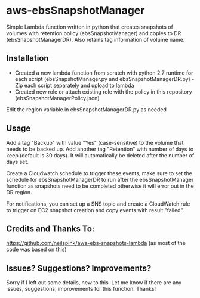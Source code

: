 # aws-ebsSnapshotManager
Simple Lambda function written in python that creates snapshots of volumes with retention policy (ebsSnapshotManager) and copies to DR (ebsSnapshotManagerDR). Also retains tag information of volume name.

## Installation
- Created a new lambda function from scratch with python 2.7 runtime for each script (ebsSnapshotManager.py and ebsSnapshotManagerDR.py)  - Zip each script separately and upload to lambda
- Created new role or attach existing role with the policy in this repository (ebsSnapshotManagerPolicy.json)

Edit the region variable in ebsSnapshotManagerDR.py as needed

## Usage
Add a tag "Backup" with value "Yes" (case-sensitive) to the volume that needs to be backed up.
Add another tag "Retention" with number of days to keep (default is 30 days).  It will automatically be deleted after the number of days set. 

Create a Cloudwatch schedule to trigger these events, make sure to set the schedule for ebsSnapshotManagerDR to run after the  ebsSnapshotManager function as snapshots need to be completed otherwise it will error out in the DR region.

For notifications, you can set up a SNS topic and create a CloudWatch rule to trigger on EC2 snapshot creation and copy events with result "failed".

## Credits and Thanks To:
https://github.com/neilspink/aws-ebs-snapshots-lambda  (as most of the code was based on this)

## Issues? Suggestions? Improvements?
Sorry if I left out some details, new to this.  Let me know if there are any issues, suggestions, improvements for this function.  Thanks!

